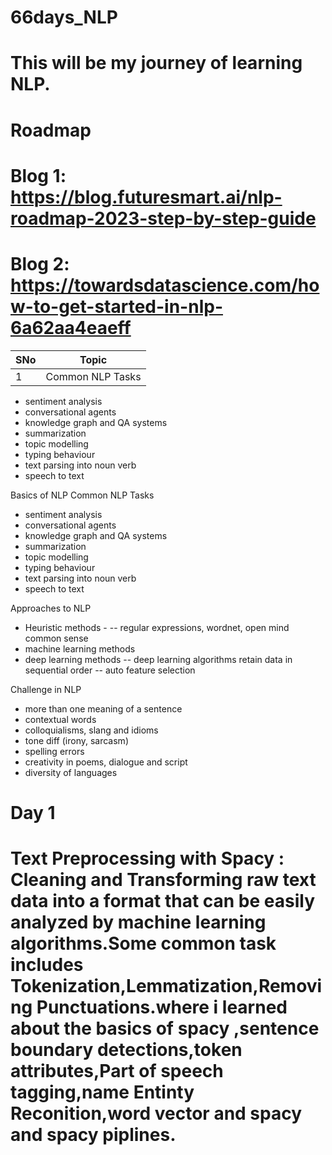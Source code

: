 # 66days_NLP
# This will be my journey of learning NLP.

# Roadmap
  # Blog 1: https://blog.futuresmart.ai/nlp-roadmap-2023-step-by-step-guide
  # Blog 2: https://towardsdatascience.com/how-to-get-started-in-nlp-6a62aa4eaeff

SNo|Topic|
|-|-|
1| Common NLP Tasks |
- sentiment analysis
- conversational agents
- knowledge graph and QA systems
- summarization
- topic modelling
- typing behaviour
- text parsing into noun verb
- speech to text

Basics of NLP
Common NLP Tasks
- sentiment analysis
- conversational agents
- knowledge graph and QA systems
- summarization
- topic modelling
- typing behaviour
- text parsing into noun verb
- speech to text

Approaches to NLP
- Heuristic methods - 
-- regular expressions, wordnet, open mind common sense
- machine learning methods
- deep learning methods
-- deep learning algorithms retain data in sequential order
-- auto feature selection

Challenge in NLP
- more than one meaning of a sentence
- contextual words
- colloquialisms, slang and idioms
- tone diff (irony, sarcasm)
- spelling errors
- creativity in poems, dialogue and script
- diversity of languages

# Day 1 

# Text Preprocessing with Spacy : Cleaning and Transforming raw text data into a format that can be easily analyzed by machine learning algorithms.Some common task includes Tokenization,Lemmatization,Removing Punctuations.where i learned about the basics of spacy ,sentence boundary detections,token attributes,Part of speech tagging,name Entinty Reconition,word vector and spacy and spacy piplines.


